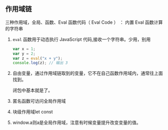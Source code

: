 ## 作用域链

三种作用域，全局、函数、Eval 函数代码（ Eval Code ） ： 内置 Eval 函数计算的字符串

1. `eval` 函数用于动态执行 JavaScript 代码,接收一个字符串。少用，别用

   ````javascript
   var x = 1;
   var y = 2;
   var z = eval("x + y");
   console.log(z); // 输出 3  
   ````

2. 自由变量，通过作用域链取到的变量，它不在自己函数作用域内，通常往上面找到。

   闭包中基本就是了。

3. 匿名函数可访问全局作用域

4. 块级作用域let const

5. window.a则a是全局作用域，注意有时候变量提升改变变量的值。